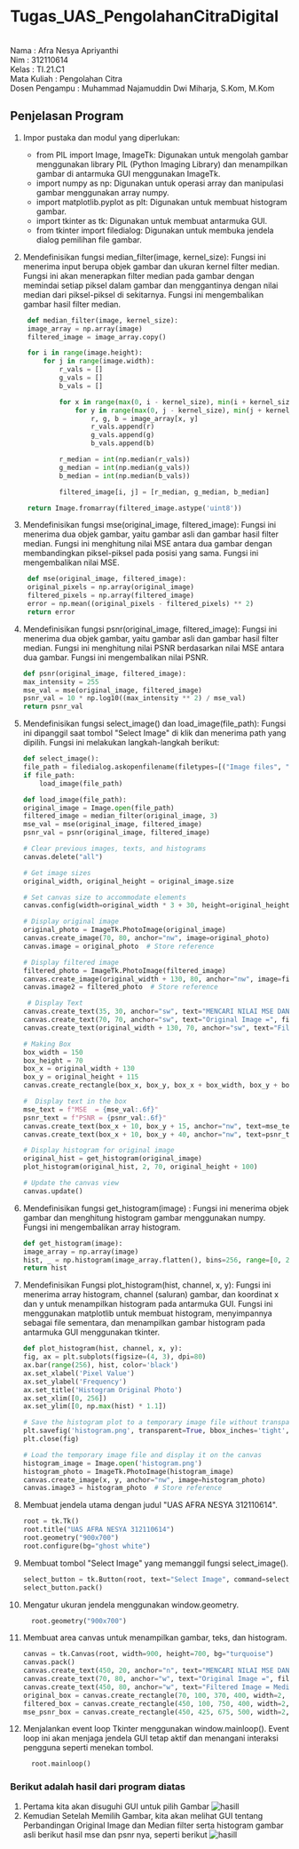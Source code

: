 # Tugas_UAS_PengolahanCitraDigital
<br>
Nama             : Afra Nesya Apriyanthi<br>
Nim              : 312110614<br>
Kelas            : TI.21.C1<br>
Mata Kuliah      : Pengolahan Citra<br>
Dosen Pengampu   : Muhammad Najamuddin Dwi Miharja, S.Kom, M.Kom<br>

## Penjelasan Program
1. Impor pustaka dan modul yang diperlukan:
    - from PIL import Image, ImageTk: Digunakan untuk mengolah gambar menggunakan library PIL        (Python Imaging Library) dan menampilkan gambar di antarmuka GUI menggunakan ImageTk.
    - import numpy as np: Digunakan untuk operasi array dan manipulasi gambar menggunakan            array numpy.
    - import matplotlib.pyplot as plt: Digunakan untuk membuat histogram gambar.
    - import tkinter as tk: Digunakan untuk membuat antarmuka GUI.
    - from tkinter import filedialog: Digunakan untuk membuka jendela dialog pemilihan file          gambar.

2. Mendefinisikan fungsi median_filter(image, kernel_size): Fungsi ini menerima input berupa      objek gambar dan ukuran kernel filter median. Fungsi ini akan menerapkan filter median pada    gambar dengan memindai setiap piksel dalam gambar dan menggantinya dengan nilai median dari    piksel-piksel di sekitarnya. Fungsi ini mengembalikan gambar hasil filter median.
   ```py
    def median_filter(image, kernel_size):
    image_array = np.array(image)
    filtered_image = image_array.copy()

    for i in range(image.height):
        for j in range(image.width):
            r_vals = []
            g_vals = []
            b_vals = []

            for x in range(max(0, i - kernel_size), min(i + kernel_size + 1, image.height)):
                for y in range(max(0, j - kernel_size), min(j + kernel_size + 1, image.width)):
                    r, g, b = image_array[x, y]
                    r_vals.append(r)
                    g_vals.append(g)
                    b_vals.append(b)

            r_median = int(np.median(r_vals))
            g_median = int(np.median(g_vals))
            b_median = int(np.median(b_vals))

            filtered_image[i, j] = [r_median, g_median, b_median]

    return Image.fromarray(filtered_image.astype('uint8'))
   ```
3. Mendefinisikan fungsi mse(original_image, filtered_image): Fungsi ini menerima dua objek gambar, yaitu gambar asli dan gambar hasil filter median. Fungsi ini menghitung nilai MSE antara dua gambar dengan membandingkan piksel-piksel pada posisi yang sama. Fungsi ini mengembalikan nilai MSE.
   ```py
    def mse(original_image, filtered_image):
    original_pixels = np.array(original_image)
    filtered_pixels = np.array(filtered_image)
    error = np.mean((original_pixels - filtered_pixels) ** 2)
    return error
   ```
4. Mendefinisikan fungsi psnr(original_image, filtered_image): Fungsi ini menerima dua objek gambar, yaitu gambar asli dan gambar hasil filter median. Fungsi ini menghitung nilai PSNR berdasarkan nilai MSE antara dua gambar. Fungsi ini mengembalikan nilai PSNR.
    ```py
    def psnr(original_image, filtered_image):
    max_intensity = 255
    mse_val = mse(original_image, filtered_image)
    psnr_val = 10 * np.log10((max_intensity ** 2) / mse_val)
    return psnr_val
   ```
5. Mendefinisikan fungsi select_image() dan load_image(file_path): Fungsi ini dipanggil saat tombol "Select Image" di klik dan menerima path yang dipilih. Fungsi ini melakukan langkah-langkah berikut:
    ```py
    def select_image():
    file_path = filedialog.askopenfilename(filetypes=[("Image files", "*.jpg;*.jpeg;*.png")])
    if file_path:
        load_image(file_path)

    def load_image(file_path):
    original_image = Image.open(file_path)
    filtered_image = median_filter(original_image, 3)
    mse_val = mse(original_image, filtered_image)
    psnr_val = psnr(original_image, filtered_image)

    # Clear previous images, texts, and histograms
    canvas.delete("all")

    # Get image sizes
    original_width, original_height = original_image.size

    # Set canvas size to accommodate elements
    canvas.config(width=original_width * 3 + 30, height=original_height * 2 + 60, bg="turquoise")

    # Display original image
    original_photo = ImageTk.PhotoImage(original_image)
    canvas.create_image(70, 80, anchor="nw", image=original_photo)
    canvas.image = original_photo  # Store reference

    # Display filtered image
    filtered_photo = ImageTk.PhotoImage(filtered_image)
    canvas.create_image(original_width + 130, 80, anchor="nw", image=filtered_photo)
    canvas.image2 = filtered_photo  # Store reference
    
     # Display Text
    canvas.create_text(35, 30, anchor="sw", text="MENCARI NILAI MSE DAN PSNR CITRA 300X300 DENGAN MENGGUNAKAN METODE MEDIAN FILTER", fill="black", font=("tahoma", 14))
    canvas.create_text(70, 70, anchor="sw", text="Original Image =", fill="black", font=("tahoma", 12))
    canvas.create_text(original_width + 130, 70, anchor="sw", text="Filtered Image = Median Filter", fill="black", font=("tahoma", 12))
    
    # Making Box
    box_width = 150
    box_height = 70
    box_x = original_width + 130
    box_y = original_height + 115
    canvas.create_rectangle(box_x, box_y, box_x + box_width, box_y + box_height, fill="turquoise")

    #  Display text in the box
    mse_text = f"MSE  = {mse_val:.6f}"
    psnr_text = f"PSNR = {psnr_val:.6f}"
    canvas.create_text(box_x + 10, box_y + 15, anchor="nw", text=mse_text, fill="black")
    canvas.create_text(box_x + 10, box_y + 40, anchor="nw", text=psnr_text, fill="black")

    # Display histogram for original image
    original_hist = get_histogram(original_image)
    plot_histogram(original_hist, 2, 70, original_height + 100)
    
    # Update the canvas view
    canvas.update()
     ```
6. Mendefinisikan fungsi get_histogram(image) : Fungsi ini menerima objek gambar dan menghitung histogram gambar menggunakan numpy. Fungsi ini mengembalikan array histogram.
    ```py
    def get_histogram(image):
    image_array = np.array(image)
    hist, _ = np.histogram(image_array.flatten(), bins=256, range=[0, 256])
    return hist
    ```
7. Mendefinisikan Fungsi plot_histogram(hist, channel, x, y): Fungsi ini menerima array histogram, channel (saluran) gambar, dan koordinat x dan y untuk menampilkan histogram pada antarmuka GUI. Fungsi ini menggunakan matplotlib untuk membuat histogram, menyimpannya sebagai file sementara, dan menampilkan gambar histogram pada antarmuka GUI menggunakan tkinter.
    ```py
    def plot_histogram(hist, channel, x, y):
    fig, ax = plt.subplots(figsize=(4, 3), dpi=80)
    ax.bar(range(256), hist, color='black')
    ax.set_xlabel('Pixel Value')
    ax.set_ylabel('Frequency')
    ax.set_title('Histogram Original Photo')
    ax.set_xlim([0, 256])
    ax.set_ylim([0, np.max(hist) * 1.1])

    # Save the histogram plot to a temporary image file without transparency
    plt.savefig('histogram.png', transparent=True, bbox_inches='tight', pad_inches=0)
    plt.close(fig)

    # Load the temporary image file and display it on the canvas
    histogram_image = Image.open('histogram.png')
    histogram_photo = ImageTk.PhotoImage(histogram_image)
    canvas.create_image(x, y, anchor="nw", image=histogram_photo)
    canvas.image3 = histogram_photo  # Store reference
    ```
8. Membuat jendela utama dengan judul "UAS AFRA NESYA 312110614".
    ```py
    root = tk.Tk()
    root.title("UAS AFRA NESYA 312110614")
    root.geometry("900x700")
    root.configure(bg="ghost white")
    ```
9. Membuat tombol "Select Image" yang memanggil fungsi select_image().
    ```py
    select_button = tk.Button(root, text="Select Image", command=select_image, bg="ghost white")
    select_button.pack()
    ```
10. Mengatur ukuran jendela menggunakan window.geometry.
    ```py
      root.geometry("900x700")
    ```
11. Membuat area canvas untuk menampilkan gambar, teks, dan histogram.
    ```py
    canvas = tk.Canvas(root, width=900, height=700, bg="turquoise")
    canvas.pack()
    canvas.create_text(450, 20, anchor="n", text="MENCARI NILAI MSE DAN PSNR CITRA 300X300 DENGAN MENGGUNAKAN METODE MEDIAN FILTER",fill="black", font=("tahoma", 14))
    canvas.create_text(70, 80, anchor="w", text="Original Image =", fill="black", font=("tahoma", 12))
    canvas.create_text(450, 80, anchor="w", text="Filtered Image = Median Filter", fill="black", font=("tahoma", 12))
    original_box = canvas.create_rectangle(70, 100, 370, 400, width=2, outline="black")
    filtered_box = canvas.create_rectangle(450, 100, 750, 400, width=2, outline="black")
    mse_psnr_box = canvas.create_rectangle(450, 425, 675, 500, width=2, outline="black") canvas.create_text(465, 460, anchor="w", text= "Hasil MSE dan PSNR", fill="black", font=("tahoma", 12))
    ```
12. Menjalankan event loop Tkinter menggunakan window.mainloop(). Event loop ini akan menjaga jendela GUI tetap aktif dan menangani interaksi pengguna seperti menekan tombol.
    ```py
      root.mainloop()
    ```

### Berikut adalah hasil dari program diatas
1. Pertama kita akan disuguhi GUI untuk pilih Gambar
   ![hasill](screenshot/hasil.png)
2. Kemudian Setelah Memilih Gambar, kita akan melihat GUI tentang Perbandingan Original Image dan Median filter serta histogram gambar asli berikut hasil mse dan psnr nya, seperti berikut
   ![hasill](screenshot/hasil1.png)
